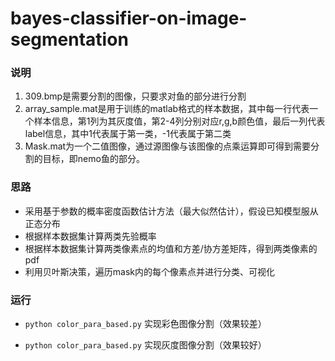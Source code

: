 # bayes-classifier-on-image-segmentation

### 说明
1. 309.bmp是需要分割的图像，只要求对鱼的部分进行分割
2. array_sample.mat是用于训练的matlab格式的样本数据，其中每一行代表一个样本信息，第1列为其灰度值，第2-4列分别对应r,g,b颜色值，最后一列代表label信息，其中1代表属于第一类，-1代表属于第二类
3. Mask.mat为一个二值图像，通过源图像与该图像的点乘运算即可得到需要分割的目标，即nemo鱼的部分。

### 思路
* 采用基于参数的概率密度函数估计方法（最大似然估计），假设已知模型服从正态分布
* 根据样本数据集计算两类先验概率
* 根据样本数据集计算两类像素点的均值和方差/协方差矩阵，得到两类像素的pdf
* 利用贝叶斯决策，遍历mask内的每个像素点并进行分类、可视化

### 运行
* `python color_para_based.py` 实现彩色图像分割（效果较差）

* `python color_para_based.py` 实现灰度图像分割（效果较好）
